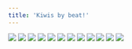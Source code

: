 ```yaml
---
title: 'Kiwis by beat!'
---
```


![](images/ribald-youth/part-29/pg336.jpg)
![](images/ribald-youth/part-29/pg337.jpg)
![](images/ribald-youth/part-29/pg338.jpg)
![](images/ribald-youth/part-29/pg339.jpg)
![](images/ribald-youth/part-29/pg340.jpg)
![](images/ribald-youth/part-29/pg341.jpg)
![](images/ribald-youth/part-29/pg342.jpg)
![](images/ribald-youth/part-29/pg343.jpg)
![](images/ribald-youth/part-29/pg344.jpg)
![](images/ribald-youth/part-29/pg345.jpg)
![](images/ribald-youth/part-29/pg346.jpg)
![](images/ribald-youth/part-29/pg347.jpg)